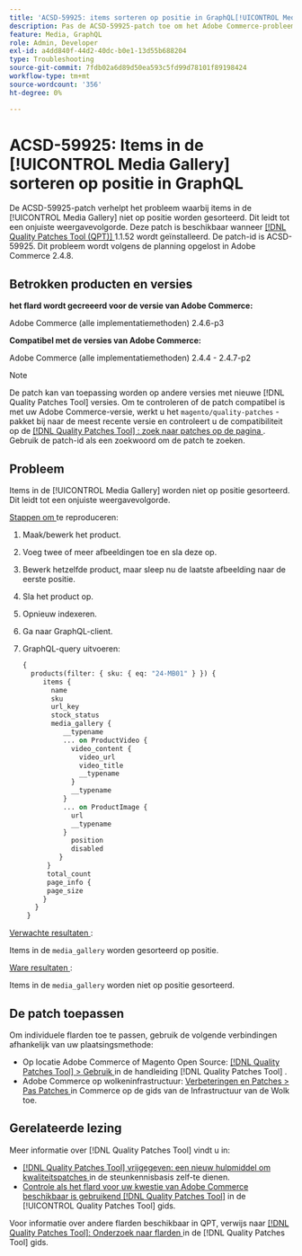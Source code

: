 ```yaml
---
title: 'ACSD-59925: items sorteren op positie in GraphQL[!UICONTROL Media Gallery]'
description: Pas de ACSD-59925-patch toe om het Adobe Commerce-probleem op te lossen, waarbij items in de [!UICONTROL Media Gallery] niet op positie worden gesorteerd. Dit leidt tot een onjuiste weergavevolgorde.
feature: Media, GraphQL
role: Admin, Developer
exl-id: a4dd840f-44d2-40dc-b0e1-13d55b688204
type: Troubleshooting
source-git-commit: 7fdb02a6d89d50ea593c5fd99d78101f89198424
workflow-type: tm+mt
source-wordcount: '356'
ht-degree: 0%

---
```


# ACSD-59925: Items in de [!UICONTROL Media Gallery] sorteren op positie in GraphQL

De ACSD-59925-patch verhelpt het probleem waarbij items in de [!UICONTROL Media Gallery] niet op positie worden gesorteerd. Dit leidt tot een onjuiste weergavevolgorde. Deze patch is beschikbaar wanneer [[!DNL Quality Patches Tool (QPT)] ](https://experienceleague.adobe.com/en/docs/commerce-operations/tools/quality-patches-tool/quality-patches-tool-to-self-serve-quality-patches) 1.1.52 wordt geïnstalleerd. De patch-id is ACSD-59925. Dit probleem wordt volgens de planning opgelost in Adobe Commerce 2.4.8.

## Betrokken producten en versies

**het flard wordt gecreeerd voor de versie van Adobe Commerce:**

Adobe Commerce (alle implementatiemethoden) 2.4.6-p3

**Compatibel met de versies van Adobe Commerce:**

Adobe Commerce (alle implementatiemethoden) 2.4.4 - 2.4.7-p2

>[!NOTE]
>
>De patch kan van toepassing worden op andere versies met nieuwe [!DNL Quality Patches Tool] versies. Om te controleren of de patch compatibel is met uw Adobe Commerce-versie, werkt u het `magento/quality-patches` -pakket bij naar de meest recente versie en controleert u de compatibiliteit op de [[!DNL Quality Patches Tool] : zoek naar patches op de pagina ](https://experienceleague.adobe.com/tools/commerce-quality-patches/index.html) . Gebruik de patch-id als een zoekwoord om de patch te zoeken.

## Probleem

Items in de [!UICONTROL Media Gallery] worden niet op positie gesorteerd. Dit leidt tot een onjuiste weergavevolgorde.

<u> Stappen om </u> te reproduceren:

1. Maak/bewerk het product.
1. Voeg twee of meer afbeeldingen toe en sla deze op.
1. Bewerk hetzelfde product, maar sleep nu de laatste afbeelding naar de eerste positie.
1. Sla het product op.
1. Opnieuw indexeren.
1. Ga naar GraphQL-client.
1. GraphQL-query uitvoeren:

   ```GraphQL
   {
     products(filter: { sku: { eq: "24-MB01" } }) {
        items {
          name
          sku
          url_key
          stock_status
          media_gallery {
             __typename
             ... on ProductVideo {
               video_content {
                 video_url
                 video_title
                 __typename
               }
               __typename
             }
             ... on ProductImage {
               url
               __typename
             }
               position
               disabled
            }
         }
         total_count
         page_info {
         page_size
        }
      }
    }
   ```

<u> Verwachte resultaten </u>:

Items in de `media_gallery` worden gesorteerd op positie.

<u> Ware resultaten </u>:

Items in de `media_gallery` worden niet op positie gesorteerd.

## De patch toepassen

Om individuele flarden toe te passen, gebruik de volgende verbindingen afhankelijk van uw plaatsingsmethode:

* Op locatie Adobe Commerce of Magento Open Source: [[!DNL Quality Patches Tool] > Gebruik ](/help/tools/quality-patches-tool/usage.md) in de handleiding [!DNL Quality Patches Tool] .
* Adobe Commerce op wolkeninfrastructuur: [ Verbeteringen en Patches > Pas Patches ](https://experienceleague.adobe.com/docs/commerce-cloud-service/user-guide/develop/upgrade/apply-patches.html) in Commerce op de gids van de Infrastructuur van de Wolk toe.

## Gerelateerde lezing

Meer informatie over [!DNL Quality Patches Tool] vindt u in:

* [[!DNL Quality Patches Tool]  vrijgegeven: een nieuw hulpmiddel om kwaliteitspatches ](https://experienceleague.adobe.com/en/docs/commerce-operations/tools/quality-patches-tool/quality-patches-tool-to-self-serve-quality-patches) in de steunkennisbasis zelf-te dienen.
* [ Controle als het flard voor uw kwestie van Adobe Commerce beschikbaar is gebruikend  [!DNL Quality Patches Tool]](/help/tools/quality-patches-tool/patches-available-in-qpt/check-patch-for-magento-issue-with-magento-quality-patches.md) in de [!UICONTROL Quality Patches Tool] gids.


Voor informatie over andere flarden beschikbaar in QPT, verwijs naar [[!DNL Quality Patches Tool]: Onderzoek naar flarden ](https://experienceleague.adobe.com/tools/commerce-quality-patches/index.html) in de [!DNL Quality Patches Tool] gids.
